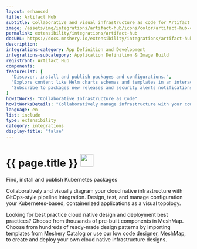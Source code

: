 ```yaml
---
layout: enhanced
title: Artifact Hub
subtitle: Collaborative and visual infrastructure as code for Artifact Hub
image: /assets/img/integrations/artifact-hub/icons/color/artifact-hub-color.svg
permalink: extensibility/integrations/artifact-hub
docURL: https://docs.meshery.io/extensibility/integrations/artifact-hub
description: 
integrations-category: App Definition and Development
integrations-subcategory: Application Definition & Image Build
registrant: Artifact Hub
components: 
featureList: [
  "Discover, install and publish packages and configurations.",
  "Explore content like Helm charts schemas and templates in an interactive way.",
  "Subscribe to packages new releases and security alerts notifications, via email or webhooks."
]
howItWorks: "Collaborative Infrastructure as Code"
howItWorksDetails: "Collaboratively manage infrastructure with your coworkers synchronously sharing the same designs."
language: en
list: include
type: extensibility
category: integrations
display-title: "false"
---
```

<h1>{{ page.title }} <img src="{{ page.image }}" style="width: 35px; height: 35px;" /></h1>

<p>
Find, install and publish Kubernetes packages
</p>
<p>
    Collaboratively and visually diagram your cloud native infrastructure with GitOps-style pipeline integration. Design, test, and manage configuration your Kubernetes-based, containerized applications as a visual topology.
</p>
<p>
    Looking for best practice cloud native design and deployment best practices? Choose from thousands of pre-built components in MeshMap. Choose from hundreds of ready-made design patterns by importing templates from Meshery Catalog or use our low code designer, MeshMap, to create and deploy your own cloud native infrastructure designs.
</p>
